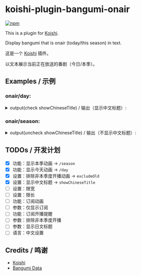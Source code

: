 # koishi-plugin-bangumi-onair

[![npm](https://img.shields.io/npm/v/koishi-plugin-bangumi-onair?style=flat-square)](https://www.npmjs.com/package/koishi-plugin-bangumi-onair)

This is a plugin for [Koishi](https://koishi.chat/).

Display bangumi that is onair (today/this season) in text.

这是一个 [Koishi](https://koishi.chat/) 插件。

以文本展示当前正在放送的番剧（今日/本季）。

## Examples / 示例

### onair/day:
<details>
<summary>output(check showChineseTitle) / 输出（显示中文标题）:</summary>

> 00:05   スプリガン<br>
> 00:28   不死不幸<br>
> 00:58   破灭之国<br>
> 08:30   影之诗F 七影篇<br>
> \> --- 16:14 ---<br>
> 16:30   特搜组大吾 救国的橘色部队<br>
> 16:55   全力兔子<br>
> 16:55   パウ・パトロール(シーズン4)<br>
> 17:25   希望的力量～大人光之美少女'23～<br>
> 18:00   哆啦A梦<br>
> 21:00   世界尽头的圣骑士 铁锈之山的君王<br>
> 21:30   家里蹲吸血姬的苦闷<br>
> 22:00   间谍过家家 第二季<br>
> 22:00   极速车魂<br>
> 22:00   死神 千年血战篇-诀别谭-<br>
> 22:30   新上司是天然呆<br>
> 23:00   归还者的魔法要特别<br>
> 23:00   小不点<br>
> 23:00   药屋少女的呢喃<br>
> 23:30   猪肝记得煮熟再吃<br>

</details>

### onair/season:
<details>
<summary>output(uncheck showChineseTitle) / 输出（不显示中文标题）:</summary>

> --- Monday ---<br>
> 01-08   名探偵コナン<br>
> 03-28   パッコロリン<br>
> 04-02   パズドラ<br>
> 04-04   其れ、則ちスケッチ。<br>
> 04-13   クレヨンしんちゃん<br>
> 07-10   ダークギャザリング<br>
> 09-25   チキップダンサーズ(第3期)<br>
> 10-02   私の推しは悪役令嬢。<br>
> 10-02   しーくれっとみっしょん～潜入捜査官は絶対に負けない！～<br>
> 10-02   鴨乃橋ロンの禁断推理<br>
> 10-02   SHY<br>
> 10-02   ミギとダリ<br>
> 10-02   B-PROJECT ～熱烈＊ラブコール～<br>
> 10-03   それいけ!アンパンマン<br>
> 10-09   川越ボーイズ・シング<br>
> 10-09   星屑テレパス<br>
> --- Tuesday ---<br>
> 01-10   Call Star -ボクは本当にダメな星？-<br>
> 07-04   フェ～レンザイ -神さまの日常-<br>
> 08-01   おでかけ子ザメ<br>
> 10-03   Paradox Live THE ANIMATION<br>
> 10-03   聖剣学院の魔剣使い<br>
> 10-03   聖女の魔力は万能です Season2<br>
> 10-03   とあるおっさんのVRMMO活動記<br>
> 10-03   東京リベンジャーズ 天竺編<br>
> 10-10   デッドマウント・デスプレイ(第2クール)<br>
> --- Wednesday ---<br>
> 03-08   夜は猫といっしょ Season2<br>
> 03-16   キラキラADらっこちゃん<br>
> 03-22   しゅわわん！<br>
> 07-12   Helck<br>
> 10-04   16bitセンセーション -ANOTHER LAYER-<br>
> 10-04   カミエラビ GOD.app<br>
> 10-04   陰の実力者になりたくて！ 2nd season<br>
> 10-04   絆のアリル セカンドシーズン<br>
> 10-04   ブルバスター<br>
> 10-04   忍ばない！クリプトニンジャ咲耶<br>
> 10-04   婚約破棄された令嬢を拾った俺が、イケナイことを教え込む<br>
> 10-04   ウマ娘 プリティーダービー Season 3<br>
> 10-20   ONE PIECE<br>
> 11-01   転生したらスライムだった件 コリウスの夢<br>
> --- Thursday ---<br>
> 04-10   こうしす!<br>
> 07-06   呪術廻戦 懐玉・玉折／渋谷事変(第2期)<br>
> 09-28   冒険者になりたいと都に出て行った娘がSランクになってた<br>
> 10-05   魔法使いの嫁 SEASON2 第2クール<br>
> 10-05   ビックリメン<br>
> 10-05   暴食のベルセルク<br>
> 10-05   柚木さんちの四兄弟。<br>
> 10-12   グッド・ナイト・ワールド<br>
> 10-12   Dr.STONE NEW WORLD(第2クール)<br>
> 10-12   まついぬ<br>
> 10-26   PLUTO<br>
> 11-02   鬼武者<br>
> 11-09   悪魔くん<br>
> 11-23   ぼくのデーモン<br>
> 12-26   ガイナタマガー<br>
> --- Friday ---<br>
> 01-07   パウ・パトロール(シーズン4)<br>
> 04-07   パンパカパンツ おNEWさん<br>
> 04-14   ポケットモンスター(2023)<br>
> 04-15   ドラえもん<br>
> 06-26   狐妖小红娘<br>
> 07-07   るろうに剣心 -明治剣客浪漫譚-(2023)<br>
> 09-29   お嬢と番犬くん<br>
> 10-06   カノジョも彼女 Season 2<br>
> 10-06   経験済みなキミと、経験ゼロなオレが、お付き合いする話。<br>
> 10-06   BEYBLADE X<br>
> 10-06   盾の勇者の成り上がり Season 3<br>
> 10-06   ゴブリンスレイヤーⅡ<br>
> 10-06   ヒプノシスマイク -Division Rap Battle- Rhyme Anima ＋<br>
> 10-06   攻略うぉんてっど！～異世界救います!?～<br>
> 10-06   アンダーニンジャ<br>
> 10-06   レヱル・ロマネスク２<br>
> 10-06   葬送のフリーレン<br>
> 10-13   放課後少年花子くん<br>
> 11-03   進撃の巨人 The Final Season 完結編 後編<br>
> 11-10   機甲英雄 機鬥勇者 第2季<br>
> --- Saturday ---<br>
> 01-08   ニンジャラ<br>
> 02-05   ぼくらベビーベアーズ<br>
> 04-02   ぼのぼの<br>
> 06-05   よるわまわるよ<br>
> 07-08   シャドウバースF(セブンシャドウズ編)<br>
> 07-08   BLEACH 千年血戦篇 -訣別譚-<br>
> 07-08   スプリガン<br>
> 08-17   機甲英雄 機鬥勇者<br>
> 09-30   MFゴースト<br>
> 09-30   め組の大吾 救国のオレンジ<br>
> 10-07   SPY×FAMILY Season 2<br>
> 10-07   全力ウサギ(2023)<br>
> 10-07   アークナイツ【冬隠帰路/PERISH IN FROST】<br>
> 10-07   おしりたんてい(第8シリーズ)<br>
> 10-07   新しい上司はど天然<br>
> 10-07   帰還者の魔法は特別です<br>
> 10-07   豚のレバーは加熱しろ<br>
> 10-07   オチビサン<br>
> 10-07   ひきこまり吸血姫の悶々<br>
> 10-07   最果てのパラディン 鉄錆の山の王<br>
> 10-07   はめつのおうこく<br>
> 10-07   アンデッドアンラック<br>
> 10-07   キボウノチカラ～オトナプリキュア'23～<br>
> 10-28   薬屋のひとりごと<br>
> --- Sunday ---<br>
> 01-08   ちびまる子ちゃん<br>
> 02-05   ひろがるスカイ！プリキュア<br>
> 04-02   アニアキングダム<br>
> 04-02   デュエル・マスターズ WIN 決闘学園編<br>
> 04-02   逃走中 グレートミッション<br>
> 04-03   遊☆戯☆王ゴーラッシュ!!<br>
> 07-09   ゾン100～ゾンビになるまでにしたい100のこと～<br>
> 10-01   トランスフォーマー アーススパーク<br>
> 10-01   オーバーテイク！<br>
> 10-01   キャプテン翼シーズン2 ジュニアユース編<br>
> 10-01   シャングリラ・フロンティア～クソゲーハンター、神ゲーに挑まんとす～<br>
> 10-01   でこぼこ魔女の親子事情<br>
> 10-01   ラグナクリムゾン<br>
> 10-05   サザエさん<br>
> 10-08   僕らの雨いろプロトコル<br>
> 10-08   君のことが大大大大大好きな100人の彼女<br>
> 10-08   七つの大罪 黙示録の四騎士<br>
> 10-08   ポーション頼みで生き延びます！<br>
> 10-08   ティアムーン帝国物語～断頭台から始まる、姫の転生逆転ストーリー～<br>
> 10-22   ドッグシグナル<br>

</details>

## TODOs / 开发计划
 - [x] 功能：显示本季动画 -> `/season`
 - [x] 功能：显示今天动画 -> `/day`
 - [x] 设置：排除非本季度开播动画 -> `excludeOld`
 - [x] 设置：显示中文标题 -> `showChineseTitle`
 - [ ] 设置：限宽
 - [ ] 设置：限长
 - [ ] 功能：订阅动画
 - [ ] 参数：仅显示订阅
 - [ ] 功能：订阅开播提醒
 - [ ] 参数：排除非本季度开播
 - [ ] 参数：显示日文标题
 - [ ] 语言：中文设置

## Credits / 鸣谢
 - [Koishi](https://koishi.chat/)
 - [Bangumi Data](https://github.com/bangumi-data/bangumi-data)
